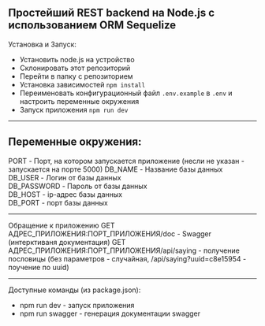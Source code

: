 ## Простейший REST backend на Node.js с использованием ORM Sequelize

Установка и Запуск:
- Установить node.js на устройство
- Склонировать этот репозиторий
- Перейти в папку с репозиторием
- Установка зависимостей `npm install`
- Переименовать конфигурационный файл `.env.example` в `.env` и настроить переменные окружения
- Запуск приложения `npm run dev`

---
## Переменные окружения:
PORT - Порт, на котором запускается приложение (несли не указан - запускается на порте 5000) 
DB_NAME - Название базы данных  
DB_USER - Логин от базы данных  
DB_PASSWORD - Пароль от базы данных  
DB_HOST - ip-адрес базы данных  
DB_PORT - порт базы данных  

---
Обращение к приложению
GET АДРЕС_ПРИЛОЖЕНИЯ:ПОРТ_ПРИЛОЖЕНИЯ/doc - Swagger (интерктиваня документация)
GET АДРЕС_ПРИЛОЖЕНИЯ:ПОРТ_ПРИЛОЖЕНИЯ/api/saying - получение пословицы (без параметров - случайная, /api/saying?uuid=c8e15954 - поучение по uuid)

---
Доступные команды (из package.json):
- npm run dev - запуск приложения
- npm run swagger - генерация документации swagger
